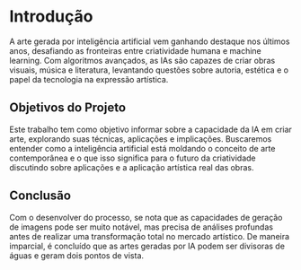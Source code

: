 # Introdução

A arte gerada por inteligência artificial vem ganhando destaque nos últimos anos, desafiando as fronteiras entre criatividade humana e machine learning. Com algoritmos avançados, as IAs são capazes de criar obras visuais, música e literatura, levantando questões sobre autoria, estética e o papel da tecnologia na expressão artística.

## Objetivos do Projeto

Este trabalho tem como objetivo informar sobre a capacidade da IA em criar arte, explorando suas técnicas, aplicações e implicações. Buscaremos entender como a inteligência artificial está moldando o conceito de arte contemporânea e o que isso significa para o futuro da criatividade discutindo sobre aplicações e a aplicação artística real das obras.


## Conclusão

Com o desenvolver do processo, se nota que as capacidades de geração de imagens pode ser muito notável, mas precisa de análises profundas antes de realizar uma transformação total no mercado artístico. De maneira imparcial, é concluído que as artes geradas por IA podem ser divisoras de águas e geram dois pontos de vista.


[routing]: https://vuejs.press/guide/page.html#routing
[content]: https://vuejs.press/guide/page.html#content
[synatex-extensions]: https://vuejs.press/guide/markdown.html#syntax-extensions
[vue-feature]: https://vuejs.press/guide/markdown.html#using-vue-in-markdown
[config]: https://vuejs.press/guide/configuration.html#client-config-file
[client-config]: https://vuejs.press/guide/configuration.html#client-config-file
[frontmatter]: https://vuejs.press/guide/page.html#frontmatter
[navbar]: https://vuejs.press/reference/default-theme/config.html#navbar
[sidebar]: https://vuejs.press/reference/default-theme/config.html#sidebar
[default-theme]: https://vuejs.press/reference/default-theme/
[style]: https://vuejs.press/reference/default-theme/styles.html#style-file
